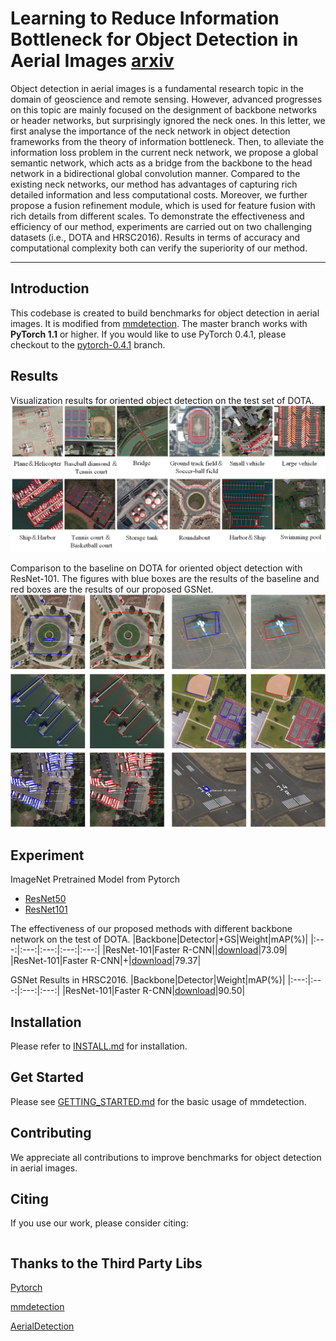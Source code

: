
# Learning to Reduce Information Bottleneck for Object Detection in Aerial Images [arxiv](https://)

Object detection in aerial images is a fundamental research topic in the domain of geoscience and remote sensing. However, advanced progresses on this topic are mainly focused on the designment of backbone networks or header networks, but surprisingly ignored the neck ones. In this letter, we first analyse the importance of the neck network in object detection frameworks from the theory of information bottleneck. Then, to alleviate the information loss problem in the current neck network, we propose a global semantic network, which acts as a bridge from the backbone to the head network in a bidirectional global convolution manner. Compared to the existing neck networks, our method has advantages of capturing rich detailed information and less computational costs. Moreover, we further propose a fusion refinement module, which is used for feature fusion with rich details from different scales. To demonstrate the effectiveness and efficiency of our method, experiments are carried out on two challenging datasets (i.e., DOTA and HRSC2016). Results in terms of accuracy and computational complexity both can verify the superiority of our method.

****

## Introduction
This codebase is created to build benchmarks for object detection in aerial images.
It is modified from [mmdetection](https://github.com/open-mmlab/mmdetection).
The master branch works with **PyTorch 1.1** or higher. If you would like to use PyTorch 0.4.1,
please checkout to the [pytorch-0.4.1](https://github.com/open-mmlab/mmdetection/tree/pytorch-0.4.1) branch.

## Results
Visualization results for oriented object detection on the test set of DOTA.
![Different class results](/show/fig4.png)

 Comparison to the baseline on DOTA for oriented object detection with ResNet-101. The figures with blue boxes are the results of the baseline and red boxes are the results of our proposed GSNet.
![Baseline and GSNet results](/show/fig3.png)

## Experiment

ImageNet Pretrained Model from Pytorch
- [ResNet50](https://drive.google.com/file/d/1mQ9S0FzFpPHnocktH0DGVysufGt4tH0M/view?usp=sharing)
- [ResNet101](https://drive.google.com/file/d/1qlVf58T0fY4dddKst5i7-CL3DXhBi3Mp/view?usp=sharing)

The effectiveness of our proposed methods with different backbone network on the test of DOTA.
|Backbone|Detector|+GS|Weight|mAP(%)|
|:---:|:---:|:---:|:---:|:---:|
|ResNet-101|Faster R-CNN||[download](https://github.com/ssyc123/GSNet/releases/download/untagged-c7767122a182097a4961/FastRCNN_DOTA_Baseline.pth)|73.09|
|ResNet-101|Faster R-CNN|+|[download](https://github.com/ssyc123/GSNet/releases/download/untagged-c7767122a182097a4961/FastRCNN_DOTA_GSNet.pth)|79.37|


GSNet Results in HRSC2016.
|Backbone|Detector|Weight|mAP(%)|
|:---:|:---:|:---:|:---:|
|ResNet-101|Faster R-CNN|[download](https://github.com/ssyc123/GSNet/releases/download/untagged-c7767122a182097a4961/FastRcnn_HRSC_GSNet.pth)|90.50|


## Installation

Please refer to [INSTALL.md](INSTALL.md) for installation.

    
## Get Started

Please see [GETTING_STARTED.md](GETTING_STARTED.md) for the basic usage of mmdetection.

## Contributing

We appreciate all contributions to improve benchmarks for object detection in aerial images. 


## Citing

If you use our work, please consider citing:

```

```

## Thanks to the Third Party Libs

[Pytorch](https://pytorch.org/)

[mmdetection](https://github.com/open-mmlab/mmdetection)

[AerialDetection](https://github.com/dingjiansw101/AerialDetection)
